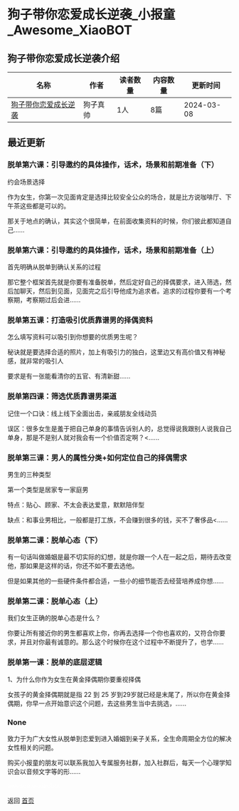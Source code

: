 # 狗子带你恋爱成长逆袭_小报童_Awesome_XiaoBOT

## 狗子带你恋爱成长逆袭介绍
>   
  


|名称|作者|读者数量|内容数量|更新时间|
|---|---|---|---|---|
|[狗子带你恋爱成长逆袭](https://xiaobot.net/p/Dogkingyyds?refer=9c3f1c95-a052-465a-9902-f6d75080262a)|狗子真帅|1人|8篇|2024-03-08|

## 最近更新
### 脱单第六课：引导邀约的具体操作，话术，场景和前期准备（下）

约会场景选择

作为女生，你第一次见面肯定是选择比较安全公众的场合，就是比方说咖啡厅、下午茶这些都是可以的。

那关于地点的确认，其实这个很简单，在前面收集资料的时候，你们彼此都知道自己......

### 脱单第六课：引导邀约的具体操作，话术，场景和前期准备（上）

首先明确从脱单到确认关系的过程

那它整个框架首先就是你要有准备脱单，然后定好自己的择偶要求，进入筛选，然后加聊天，然后到见面，见面完之后引导他成为追求者。追求的过程你要有一个考察期，考察期过后会进......

### 脱单第五课：打造吸引优质靠谱男的择偶资料

怎么填写资料可以吸引到你想要的优质男生呢？

秘诀就是要选择合适的照片，加上有吸引力的独白，这里边又有高价值又有神秘感，就非常的吸引人

要求是有一张能看清你的五官、有清新甜......

### 脱单第四课：筛选优质靠谱男渠道

记住一个口诀：线上线下全面出击，亲戚朋友全线动员

误区：很多女生是羞于把自己单身的事情告诉别人的，总觉得说我跟别人说我自己单身，那是不是别人就对我会有一个价值否定啊？<......

### 脱单第三课：男人的属性分类+如何定位自己的择偶需求

男生的三种类型

第一个类型是居家专一家庭男

特点：贴心、顾家、不太会表达爱意，默默陪伴型

缺点：和事业男相比，一般都是打工族，不会赚到很多的钱，买不了奢侈品<......

### 脱单第二课：脱单心态（下）

有一句话叫做婚姻是最不切实际的幻想，就是你跟一个人在一起之后，期待去改变他，那如果是这样的话，你还不如不要去选他。

但是如果其他的一些硬件条件都合适，一些小的细节能否去经营培养成你想......

### 脱单第二课：脱单心态（上）

我们女生正确的脱单心态是什么？

你要让所有接近你的男生都喜欢上你，你再去选择一个你也喜欢的，又符合你要求，并且对你最有诚意的。那么这个时候你在这个过程中不断提升了，也学......

### 脱单第一课：脱单的底层逻辑

1、为什么你作为女生在黄金择偶期你要重视择偶

女孩子的黄金择偶期就是指 22 到 25 岁到29岁就已经是末尾了，所以你在黄金择偶期，你早一点开始意识这个问题，去这些男生当中去挑选，......

### None

致力于为广大女性从脱单到恋爱到进入婚姻到亲子关系，全生命周期全方位的解决女性相关的问题。

购买小报童的朋友可以联系我加入专属服务社群，加入社群后，每天一个心理学知识会以音频文字等的形......


<a href="https://github.com/Reno9527/awesome-xiaobot" style="color: white; text-decoration: none;">awesome-xiaobot</a>

返回 [首页](../README.md)
